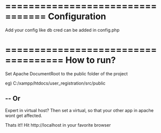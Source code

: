 =================================
Configuration 
=================================

Add your config like db cred can be added in config.php


====================================
   How to run?
====================================

Set Apache DocumentRoot to the public folder of the project

eg) C:/xampp/htdocs/user_registration/src/public

--
Or
--

Expert in virtual host? Then set a virtual, so that your other app in apache wont get affected.

Thats it!! Hit http://localhost in your favorite browser

